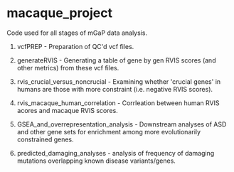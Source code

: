 # macaque_project


Code used for all stages of mGaP data analysis. 

1. vcfPREP - Preparation of QC'd vcf files.

2. generateRVIS - Generating a table of gene by gen RVIS scores (and other metrics) from these vcf files.

3. rvis_crucial_versus_noncrucial - Examining whether 'crucial genes' in humans are those with more
constraint (i.e. negative RVIS scores).

4. rvis_macaque_human_correlation - Corrleation between human RVIS acores and macaque RVIS scores.

5. GSEA_and_overrepresentation_analysis - Downstream analyses of ASD and other gene sets for enrichment among more evolutionarily constrained genes. 

6. predicted_damaging_analyses - analysis of frequency of damaging mutations overlapping known disease variants/genes.
